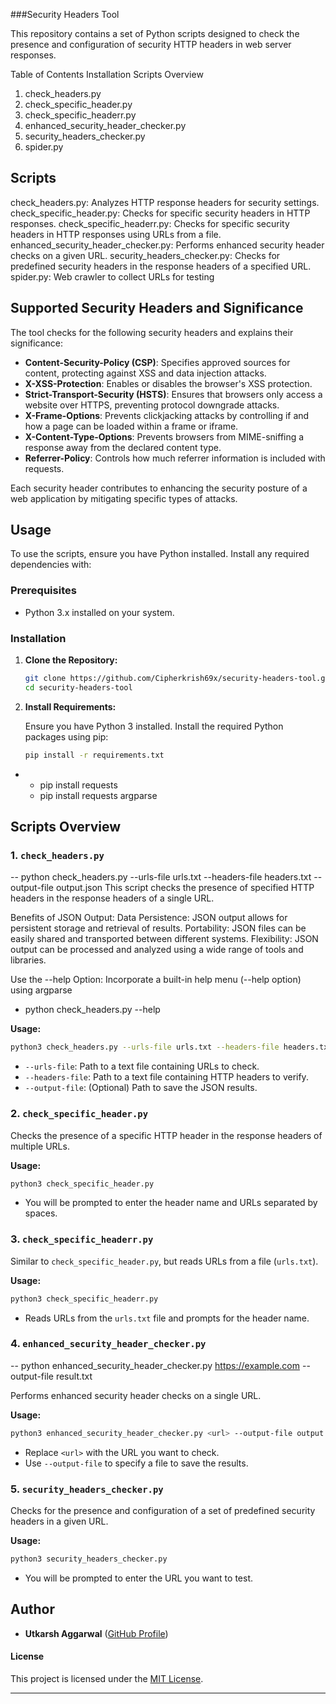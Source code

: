 ###Security Headers Tool

This repository contains a set of Python scripts designed to check the presence and configuration of security HTTP headers in web server responses.

Table of Contents
Installation
Scripts Overview
1. check_headers.py
2. check_specific_header.py
3. check_specific_headerr.py
4. enhanced_security_header_checker.py
5. security_headers_checker.py
6. spider.py

## Scripts

check_headers.py: Analyzes HTTP response headers for security settings.
check_specific_header.py: Checks for specific security headers in HTTP responses.
check_specific_headerr.py: Checks for specific security headers in HTTP responses using URLs from a file.
enhanced_security_header_checker.py: Performs enhanced security header checks on a given URL.
security_headers_checker.py: Checks for predefined security headers in the response headers of a specified URL.
spider.py: Web crawler to collect URLs for testing

## Supported Security Headers and Significance

The tool checks for the following security headers and explains their significance:

- **Content-Security-Policy (CSP)**: Specifies approved sources for content, protecting against XSS and data injection attacks.
- **X-XSS-Protection**: Enables or disables the browser's XSS protection.
- **Strict-Transport-Security (HSTS)**: Ensures that browsers only access a website over HTTPS, preventing protocol downgrade attacks.
- **X-Frame-Options**: Prevents clickjacking attacks by controlling if and how a page can be loaded within a frame or iframe.
- **X-Content-Type-Options**: Prevents browsers from MIME-sniffing a response away from the declared content type.
- **Referrer-Policy**: Controls how much referrer information is included with requests.

Each security header contributes to enhancing the security posture of a web application by mitigating specific types of attacks.

## Usage

To use the scripts, ensure you have Python installed. Install any required dependencies with:

### Prerequisites

- Python 3.x installed on your system.

### Installation

1. **Clone the Repository:**

   ```bash
   git clone https://github.com/Cipherkrish69x/security-headers-tool.git
   cd security-headers-tool
   ```

2. **Install Requirements:**

   Ensure you have Python 3 installed. Install the required Python packages using pip:

   ```bash
   pip install -r requirements.txt
   ```
- -	pip install requests
  -	pip install requests argparse 
## Scripts Overview

### 1. `check_headers.py`

-- python check_headers.py --urls-file urls.txt --headers-file headers.txt --output-file output.json
This script checks the presence of specified HTTP headers in the response headers of a single URL.

Benefits of JSON Output:
Data Persistence: JSON output allows for persistent storage and retrieval of results.
Portability: JSON files can be easily shared and transported between different systems.
Flexibility: JSON output can be processed and analyzed using a wide range of tools and libraries.

Use the --help Option:
Incorporate a built-in help menu (--help option) using argparse

-	python check_headers.py --help


**Usage:**

```bash
python3 check_headers.py --urls-file urls.txt --headers-file headers.txt --output-file results.json
```

- `--urls-file`: Path to a text file containing URLs to check.
- `--headers-file`: Path to a text file containing HTTP headers to verify.
- `--output-file`: (Optional) Path to save the JSON results.

### 2. `check_specific_header.py`

Checks the presence of a specific HTTP header in the response headers of multiple URLs.

**Usage:**

```bash
python3 check_specific_header.py
```

- You will be prompted to enter the header name and URLs separated by spaces.

### 3. `check_specific_headerr.py`

Similar to `check_specific_header.py`, but reads URLs from a file (`urls.txt`).

**Usage:**

```bash
python3 check_specific_headerr.py
```

- Reads URLs from the `urls.txt` file and prompts for the header name.

### 4. `enhanced_security_header_checker.py`

-- python enhanced_security_header_checker.py https://example.com --output-file result.txt

Performs enhanced security header checks on a single URL.

**Usage:**

```bash
python3 enhanced_security_header_checker.py <url> --output-file output.txt
```

- Replace `<url>` with the URL you want to check.
- Use `--output-file` to specify a file to save the results.

### 5. `security_headers_checker.py`

Checks for the presence and configuration of a set of predefined security headers in a given URL.

**Usage:**

```bash
python3 security_headers_checker.py
```

- You will be prompted to enter the URL you want to test.

## Author

- **Utkarsh Aggarwal** ([GitHub Profile](https://github.com/utkarshcse2026))


#### License

This project is licensed under the [MIT License](LICENSE). 

---



